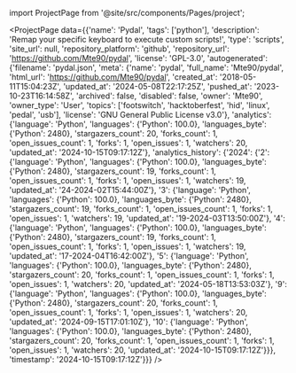 
import ProjectPage from '@site/src/components/Pages/project';

<ProjectPage
    data={{'name': 'Pydal', 'tags': ['python'], 'description': 'Remap your specific keyboard to execute custom scripts!', 'type': 'scripts', 'site_url': null, 'repository_platform': 'github', 'repository_url': 'https://github.com/Mte90/pydal', 'license': 'GPL-3.0', 'autogenerated': {'filename': 'pydal.json', 'meta': {'name': 'pydal', 'full_name': 'Mte90/pydal', 'html_url': 'https://github.com/Mte90/pydal', 'created_at': '2018-05-11T15:04:23Z', 'updated_at': '2024-05-08T22:17:25Z', 'pushed_at': '2023-10-23T16:14:58Z', 'archived': false, 'disabled': false, 'owner': 'Mte90', 'owner_type': 'User', 'topics': ['footswitch', 'hacktoberfest', 'hid', 'linux', 'pedal', 'usb'], 'license': 'GNU General Public License v3.0'}, 'analytics': {'language': 'Python', 'languages': {'Python': 100.0}, 'languages_byte': {'Python': 2480}, 'stargazers_count': 20, 'forks_count': 1, 'open_issues_count': 1, 'forks': 1, 'open_issues': 1, 'watchers': 20, 'updated_at': '2024-10-15T09:17:12Z'}, 'analytics_history': {'2024': {'2': {'language': 'Python', 'languages': {'Python': 100.0}, 'languages_byte': {'Python': 2480}, 'stargazers_count': 19, 'forks_count': 1, 'open_issues_count': 1, 'forks': 1, 'open_issues': 1, 'watchers': 19, 'updated_at': '24-2024-02T15:44:00Z'}, '3': {'language': 'Python', 'languages': {'Python': 100.0}, 'languages_byte': {'Python': 2480}, 'stargazers_count': 19, 'forks_count': 1, 'open_issues_count': 1, 'forks': 1, 'open_issues': 1, 'watchers': 19, 'updated_at': '19-2024-03T13:50:00Z'}, '4': {'language': 'Python', 'languages': {'Python': 100.0}, 'languages_byte': {'Python': 2480}, 'stargazers_count': 19, 'forks_count': 1, 'open_issues_count': 1, 'forks': 1, 'open_issues': 1, 'watchers': 19, 'updated_at': '17-2024-04T16:42:00Z'}, '5': {'language': 'Python', 'languages': {'Python': 100.0}, 'languages_byte': {'Python': 2480}, 'stargazers_count': 20, 'forks_count': 1, 'open_issues_count': 1, 'forks': 1, 'open_issues': 1, 'watchers': 20, 'updated_at': '2024-05-18T13:53:03Z'}, '9': {'language': 'Python', 'languages': {'Python': 100.0}, 'languages_byte': {'Python': 2480}, 'stargazers_count': 20, 'forks_count': 1, 'open_issues_count': 1, 'forks': 1, 'open_issues': 1, 'watchers': 20, 'updated_at': '2024-09-15T17:01:10Z'}, '10': {'language': 'Python', 'languages': {'Python': 100.0}, 'languages_byte': {'Python': 2480}, 'stargazers_count': 20, 'forks_count': 1, 'open_issues_count': 1, 'forks': 1, 'open_issues': 1, 'watchers': 20, 'updated_at': '2024-10-15T09:17:12Z'}}}, 'timestamp': '2024-10-15T09:17:12Z'}}}
/>
